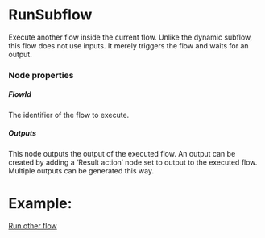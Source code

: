 # RunSubflow

Execute another flow inside the current flow. Unlike the dynamic subflow, this flow does not use inputs. It merely triggers the flow and waits for an output.

### Node properties

##### FlowId

The identifier of the flow to execute.

##### Outputs

This node outputs the output of the executed flow. An output can be created by adding a ‘Result action’ node set to output to the executed flow. Multiple outputs can be generated this way.

# Example:

[Run other flow](../../Nodes/Examples/RunOtherFlow.md)
